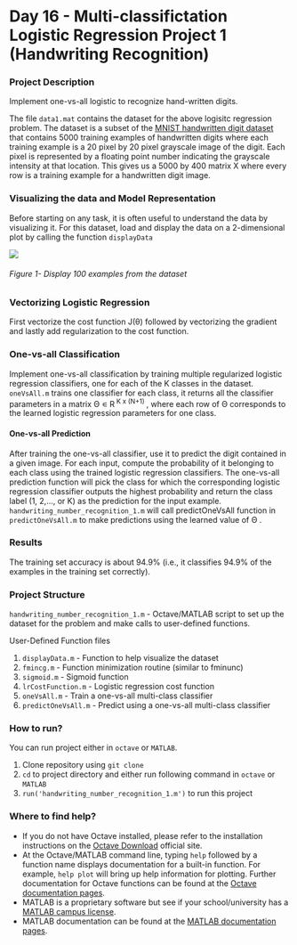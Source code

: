 # Day 16 - Multi-classifictation Logistic Regression Project 1 (Handwriting Recognition)

### Project Description
Implement one-vs-all logistic to recognize hand-written digits.

The file `data1.mat` contains the dataset for the above logisitc regression problem. The dataset is a subset of the [MNIST handwritten digit dataset](http://yann.lecun.com/exdb/mnist/) that contains 5000 training examples of handwritten digits where each training example is a 20 pixel by 20 pixel grayscale image of the digit. Each pixel is represented by a floating point number indicating the grayscale intensity at that location. This gives us a 5000 by 400 matrix X where every row is a training example for a handwritten digit image.

### Visualizing the data and Model Representation
Before starting on any task, it is often useful to understand the data by visualizing it. For this dataset, load and display the data on a 2-dimensional plot by calling the function `displayData`

![](/results/V1.png)

###### Figure 1- Display 100 examples from the dataset

### Vectorizing Logistic Regression
First vectorize the cost function J(&theta;) followed by vectorizing the gradient and lastly add regularization to the cost function.

### One-vs-all Classification
Implement one-vs-all classification by training multiple regularized logistic regression classifiers, one for each of the K classes in the dataset. ` oneVsAll.m` trains one classifier for each class, it returns all the classifier parameters in a matrix &Theta; &#8714;	R<sup> K x (N+1) </sup>, where each row of &Theta; corresponds to the learned
logistic regression parameters for one class.

#### One-vs-all Prediction
After training the one-vs-all classifier, use it to predict the digit contained in a given image. For each input, compute the probability of it belonging to each class using the trained logistic regression classifiers. The one-vs-all prediction function will pick the class for which the corresponding logistic regression classifier outputs the highest probability and return the class label (1, 2,..., or K) as the prediction for the input example.
`handwriting_number_recognition_1.m` will call predictOneVsAll function in `predictOneVsAll.m` to make predictions using the learned value of &Theta; .

### Results
The training set accuracy is about 94.9% (i.e., it classifies 94.9% of the examples in the training set correctly).

### Project Structure 

`handwriting_number_recognition_1.m` - Octave/MATLAB script to set up the dataset for the problem and make calls to user-defined functions.

User-Defined Function files
1. `displayData.m` - Function to help visualize the dataset
1. `fmincg.m` - Function minimization routine (similar to fminunc)
1. `sigmoid.m` - Sigmoid function
1. `lrCostFunction.m` - Logistic regression cost function
1. `oneVsAll.m` - Train a one-vs-all multi-class classifier
1. `predictOneVsAll.m` - Predict using a one-vs-all multi-class classifier

### How to run?
You can run project either in `octave` or `MATLAB`. 
1. Clone repository using `git clone `
2. `cd` to project directory and either run following command in `octave` or `MATLAB`
2. `run('handwriting_number_recognition_1.m')` to run this project

### Where to find help?
* If you do not have Octave installed, please refer to the installation instructions on the [Octave Download](https://www.gnu.org/software/octave/download.html) official site.
* At the Octave/MATLAB command line, typing `help` followed by a function name displays documentation for a built-in function. For example, `help plot` will bring up help information for plotting. Further documentation for Octave functions can be found at the [Octave documentation pages](https://octave.org/doc/v5.2.0/). 
* MATLAB is a proprietary software but see if your school/university has a [MATLAB campus license](https://in.mathworks.com/academia/tah-support-program/eligibility.html). 
* MATLAB documentation can be found at the [MATLAB documentation pages](https://in.mathworks.com/help/matlab/?refresh=true).
